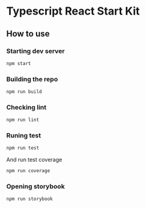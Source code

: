 # Typescript React Start Kit

## How to use

### Starting dev server
```sh
npm start
```

### Building the repo
```sh
npm run build
```

### Checking lint
```sh
npm run lint
```

### Runing test
```sh
npm run test
```

And run test coverage

```sh
npm run coverage
```

### Opening storybook
```sh
npm run storybook
```